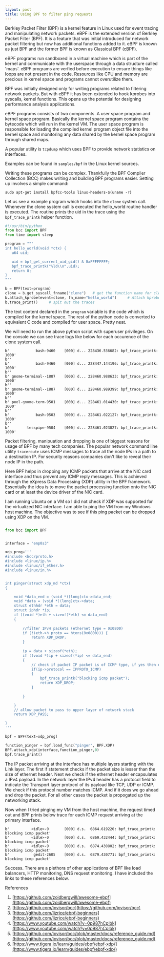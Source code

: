 ```yaml
---
layout: post
title: Using BPF to filter ping requests
---
```

Berkley Packet Filter (BPF) is a kernel feature in Linux used for event tracing and manipulating network packets. eBPF is the extended version of Berkley Packet Filter (BPF). It is a feature that was initial introduced for network packet filtering but now has additional functions added to it. eBPF is known as just BPF and the former BPF is known as Classical BPF (cBPF).

eBPF programs run sandboxed in a virtual machine which is part of the kernel and communicate with the userspace through a data structure called 'maps'.
eBPF programs are verfied before execution to ensure things like loops are not present in the code. Resources like CPU and memory are precious in kernel space and programs cannot overutilize them.

BPF was initially designed only for writing programs related to filtering network packets. But with eBPF it has been extended to hook kprobes into syscalls, kernel functions. This opens up the potential for designing performance analysis applications.

eBPF programs consists of two components. A user space program and kernel space program. Basically the kernel space program contains the bytecode which will run in the kernel VM. The user space program is responsible for loading the compiled kernel program object file into the kernel space and monitoring any data shared by the kernel space program through shared maps.

A popular utility is `tcpdump` which uses BPF to provide network statistics on interfaces.

Examples can be found in `samples/bpf` in the Linux kernel sources.

Writing these programs can be complex. Thankfully the BPF Compiler Collection (BCC) makes writing and building BPF programs easier. Setting up involves a simple command:
```Shell
sudo apt-get install bpfcc-tools linux-headers-$(uname -r)
```

Let us see a example program which hooks into the `clone` system call. Whenever the clone system call is executed the hello_world routine handler is executed. The routine prints the uid in the trace using the `bpf_trace_printk` helper function.

```python
#!/usr/bin/python
from bcc import BPF
from time import sleep

program = """
int hello_world(void *ctx) {
   u64 uid;

   uid = bpf_get_current_uid_gid() & 0xFFFFFFFF;
   bpf_trace_printk("%ld\\n",uid);
   return 0;
}
"""

b = BPF(text=program)
clone = b.get_syscall_fnname("clone")	# get the function name for clone syscall
b.attach_kprobe(event=clone, fn_name="hello_world")		# Attach kprobe to the clone event and trigger function when event occurs
b.trace_print()		# spit out the traces
```
The text content declared in the `program` variable is the code which is compiled for the kernel space. The rest of the python code is converted to equivalent C code and compiled for user space. Pretty neat.

We will need to run the above python script with superuser privileges. On the console we can see trace logs like below for each occurence of the clone system call.
```
b'            bash-9460    [000] d... 228436.536682: bpf_trace_printk: 1000'
b''
b'            bash-9460    [000] d... 228447.144196: bpf_trace_printk: 1000'
b''
b' gnome-terminal--1887    [000] d... 228460.988633: bpf_trace_printk: 1000'
b''
b' gnome-terminal--1887    [000] d... 228460.989399: bpf_trace_printk: 1000'
b''
b' pool-gnome-term-9501    [000] d... 228461.014430: bpf_trace_printk: 1000'
b''
b'            bash-9503    [000] d... 228461.022127: bpf_trace_printk: 1000'
b''
b'        lesspipe-9504    [000] d... 228461.023027: bpf_trace_printk: 1000'
```

Packet filtering, manipuation and dropping is one of biggest reasons for usage of BPF by many tech companies. The popular network command line utility `traceroute` uses ICMP messages to trace all the node IPs in a path to a destination IP. For security reasons companies don't like to reveal their node IP in the path. 

Here BPF helps in dropping any ICMP packets that arrive at the NIC card interface and thus prevent any ICMP reply messages.
This is achieved through the eXpress Data Processing (XDP) utility in the BPF framework. Essentially the idea is to move the packet processing function onto the NIC card or at least the device driver of the NIC card.

I am running Ubuntu on a VM so I did not check if XDP was supported for the virtualized NIC interface. I am able to ping the VM from my Windows host machine. The objective was to see if this ping packet can be dropped using XDP on the VM.

```python

from bcc import BPF


interface = "enp0s3"

xdp_prog='''
#include <bcc/proto.h>
#include <linux/ip.h>
#include <linux/if_ether.h>
#include <linux/in.h>


int pinger(struct xdp_md *ctx)
{

	void *data_end = (void *)(long)ctx->data_end;
	void *data = (void *)(long)ctx->data;
	struct ethhdr *eth = data;
	struct iphdr *ip;
	if ((void *)eth + sizeof(*eth) <= data_end)
	{
	
		//filter IPv4 packets (ethernet type = 0x0800)
		if (!(eth->h_proto == htons(0x0800))) {
			return XDP_DROP;
		}
		
		ip = data + sizeof(*eth);
		if ((void *)ip + sizeof(*ip) <= data_end)
		{
			// check if packet IP packet is of ICMP type, if yes then drop
			if(ip->protocol == IPPROTO_ICMP)
			{
				bpf_trace_printk("blocking icmp packet");
				return XDP_DROP;
			}
		
		}

	}
	// allow packet to pass to upper layer of network stack
	return XDP_PASS;

}
'''

bpf = BPF(text=xdp_prog)

function_pinger = bpf.load_func("pinger", BPF.XDP)
BPF.attach_xdp(interface,function_pinger,0)
bpf.trace_print()
```
The IP packet arriving at the interface has multiple layers starting with the Link layer. The first if statement checks if the packet size is lesser than the size of ethernet header. Next we check if the ethernet header encapsulates a IPv4 payload. In the network layer the IPv4 header has a protocol field to indicate the Transport layer protocol of its payload like TCP, UDP or ICMP. We check if this protocol number matches ICMP.
And if it does we go ahead and drop the packet. For all other cases the packet is propogated up the networking stack.

Now when I tried pinging my VM from the host machine, the request timed out and BPF prints below trace for each ICMP request arriving at the primary interface.

```
b'          <idle>-0       [000] d.s.  6864.619220: bpf_trace_printk: blocking icmp packet'
b'          <idle>-0       [000] d.s.  6869.432444: bpf_trace_printk: blocking icmp packet'
b'          <idle>-0       [000] d.s.  6874.430802: bpf_trace_printk: blocking icmp packet'
b'           gedit-2605    [000] d.s.  6879.430771: bpf_trace_printk: blocking icmp packet'
```

Success. There are a plethora of other applications of BPF like load balancers, HTTP monitoring, DNS request monitoring. I have included the links to these references below.

References
1. [https://github.com/zoidbergwill/awesome-ebpf](https://github.com/zoidbergwill/awesome-ebpf)
2. [https://github.com/iovisor/bcc](https://github.com/iovisor/bcc)
3. [https://github.com/lizrice/ebpf-beginners](https://github.com/lizrice/ebpf-beginners)
4. [https://www.youtube.com/watch?v=0p987hCplbk](https://www.youtube.com/watch?v=0p987hCplbk)
5. [https://github.com/iovisor/bcc/blob/master/docs/reference_guide.md](https://github.com/iovisor/bcc/blob/master/docs/reference_guide.md)
6. [https://www.tigera.io/learn/guides/ebpf/ebpf-xdp/](https://www.tigera.io/learn/guides/ebpf/ebpf-xdp/)